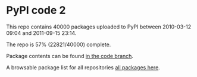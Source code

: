 # PyPI code 2

This repo contains 40000 packages uploaded to PyPI between 
2010-03-12 09:04 and 2011-09-15 23:14.

The repo is 57% (22821/40000) complete.

Package contents can be found [in the code branch](https://github.com/pypi-data/pypi-mirror-2/tree/code/packages).

A browsable package list for all repositories [all packages here](https://pypi-data.github.io/website/repositories/pypi-mirror-2).


